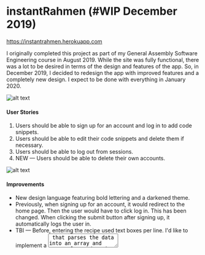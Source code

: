 # instantRahmen (#WIP December 2019)
https://instantrahmen.herokuapp.com

I originally completed this project as part of my General Assembly Software Engineering course in August 2019. While the site was fully functional, there was a lot to be desired in terms of the design and features of the app. So, in December 2019, I decided to redesign the app with improved features and a completely new design. I expect to be done with everything in January 2020.

![alt text](https://github.com/winslowdev/instantrahmen/blob/master/images-new/06%20recipes-add.png "New add recipes page")

#### User Stories
1. Users should be able to sign up for an account and log in to add code snippets.
2. Users should be able to edit their code snippets and delete them if necessary.
3. Users should be able to log out from sessions.
4. NEW — Users should be able to delete their own accounts.

![alt text](https://github.com/winslowdev/instantrahmen/blob/master/images-old/06%20recipes-add.png "Old add recipes page")

#### Improvements
* New design language featuring bold lettering and a darkened theme.
* Previously, when signing up for an account, it would redirect to the home page. Then the user would have to click log in. This has been changed. When clicking the submit button after signing up, it automatically logs the user in.
* TBI — Before, entering the recipe used text boxes per line. I'd like to implement a <textarea> that parses the data into an array and correctly renders it on the recipe card.

### Technologies used
* HTML/CSS
* NodeJS (https://nodejs.org/en/)
* MongoDB (https://www.mongodb.com)
* Mongoose (https://mongoosejs.com/)
* Express (https://expressjs.com/)
* EJS (https://ejs.co/)
